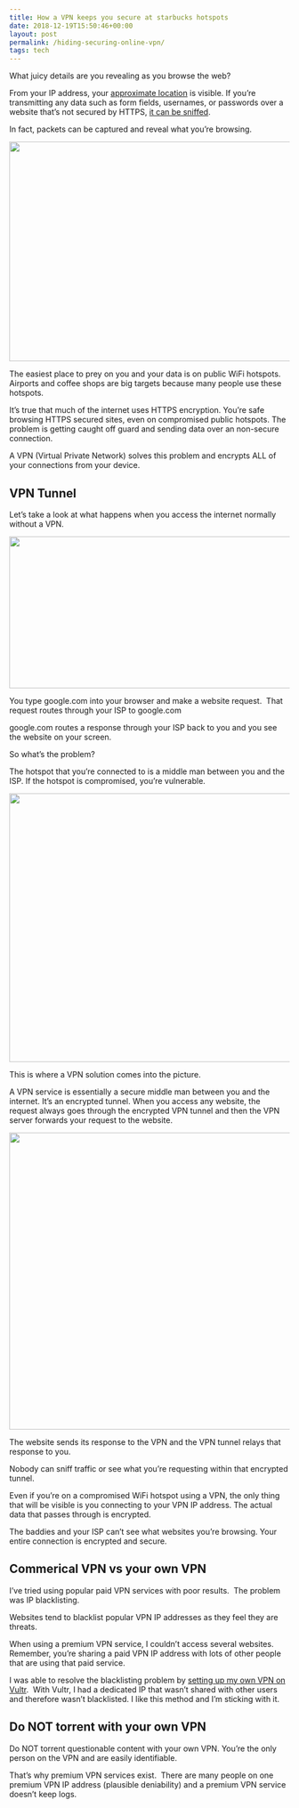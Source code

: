 ```yaml
---
title: How a VPN keeps you secure at starbucks hotspots
date: 2018-12-19T15:50:46+00:00
layout: post
permalink: /hiding-securing-online-vpn/
tags: tech
---
```

What juicy details are you revealing as you browse the web?

From your IP address, your [approximate location](https://www.iplocation.net/) is visible. If you&#8217;re transmitting any data such as form fields, usernames, or passwords over a website that&#8217;s not secured by HTTPS, [it can be sniffed](https://www.youtube.com/watch?v=YzP3ZL4vlkY).

In fact, packets can be captured and reveal what you&#8217;re browsing.

<img src="http://nikitakazakov.com/wp-content/uploads/2018/12/2018-12-22_15-50-52-1024x395.jpg" sizes="(max-width: 1024px) 100vw, 1024px" srcset="http://nikitakazakov.com/wp-content/uploads/2018/12/2018-12-22_15-50-52-1024x395.jpg 1024w, http://nikitakazakov.com/wp-content/uploads/2018/12/2018-12-22_15-50-52-300x116.jpg 300w, http://nikitakazakov.com/wp-content/uploads/2018/12/2018-12-22_15-50-52-768x296.jpg 768w, http://nikitakazakov.com/wp-content/uploads/2018/12/2018-12-22_15-50-52.jpg 1058w" alt="" width="1024" height="395" /> 

The easiest place to prey on you and your data is on public WiFi hotspots.  Airports and coffee shops are big targets because many people use these hotspots.

It&#8217;s true that much of the internet uses HTTPS encryption. You&#8217;re safe browsing HTTPS secured sites, even on compromised public hotspots. The problem is getting caught off guard and sending data over an non-secure connection.

A VPN (Virtual Private Network) solves this problem and encrypts ALL of your connections from your device.

## VPN Tunnel

Let&#8217;s take a look at what happens when you access the internet normally without a VPN.

<img src="http://nikitakazakov.com/wp-content/uploads/2018/12/2018-12-11_15-44-08.jpg" sizes="(max-width: 773px) 100vw, 773px" srcset="http://nikitakazakov.com/wp-content/uploads/2018/12/2018-12-11_15-44-08.jpg 773w, http://nikitakazakov.com/wp-content/uploads/2018/12/2018-12-11_15-44-08-300x106.jpg 300w, http://nikitakazakov.com/wp-content/uploads/2018/12/2018-12-11_15-44-08-768x271.jpg 768w" alt="" width="773" height="273" /> 

You type google.com into your browser and make a website request.  That request routes through your ISP to google.com

google.com routes a response through your ISP back to you and you see the website on your screen.

So what&#8217;s the problem?

The hotspot that you&#8217;re connected to is a middle man between you and the ISP. If the hotspot is compromised, you&#8217;re vulnerable.

<img src="http://nikitakazakov.com/wp-content/uploads/2018/12/2018-12-22_16-16-41-1024x483.jpg" sizes="(max-width: 1024px) 100vw, 1024px" srcset="http://nikitakazakov.com/wp-content/uploads/2018/12/2018-12-22_16-16-41-1024x483.jpg 1024w, http://nikitakazakov.com/wp-content/uploads/2018/12/2018-12-22_16-16-41-300x142.jpg 300w, http://nikitakazakov.com/wp-content/uploads/2018/12/2018-12-22_16-16-41-768x362.jpg 768w, http://nikitakazakov.com/wp-content/uploads/2018/12/2018-12-22_16-16-41.jpg 1178w" alt="" width="1024" height="483" /> 

This is where a VPN solution comes into the picture.

A VPN service is essentially a secure middle man between you and the internet. It&#8217;s an encrypted tunnel. When you access any website, the request always goes through the encrypted VPN tunnel and then the VPN server forwards your request to the website.

<img src="http://nikitakazakov.com/wp-content/uploads/2018/12/2018-12-11_15-53-43-1024x534.jpg" sizes="(max-width: 1024px) 100vw, 1024px" srcset="http://nikitakazakov.com/wp-content/uploads/2018/12/2018-12-11_15-53-43-1024x534.jpg 1024w, http://nikitakazakov.com/wp-content/uploads/2018/12/2018-12-11_15-53-43-300x156.jpg 300w, http://nikitakazakov.com/wp-content/uploads/2018/12/2018-12-11_15-53-43-768x400.jpg 768w, http://nikitakazakov.com/wp-content/uploads/2018/12/2018-12-11_15-53-43.jpg 1176w" alt="" width="1024" height="534" /> 

The website sends its response to the VPN and the VPN tunnel relays that response to you.

Nobody can sniff traffic or see what you&#8217;re requesting within that encrypted tunnel.

Even if you&#8217;re on a compromised WiFi hotspot using a VPN, the only thing that will be visible is you connecting to your VPN IP address. The actual data that passes through is encrypted.

The baddies and your ISP can&#8217;t see what websites you&#8217;re browsing. Your entire connection is encrypted and secure.

## Commerical VPN vs your own VPN

I&#8217;ve tried using popular paid VPN services with poor results.  The problem was IP blacklisting.

Websites tend to blacklist popular VPN IP addresses as they feel they are threats.

When using a premium VPN service, I couldn&#8217;t access several websites. Remember, you&#8217;re sharing a paid VPN IP address with lots of other people that are using that paid service.

I was able to resolve the blacklisting problem by [setting up my own VPN on Vultr](http://nikitakazakov.com/how-to-create-a-vpn-with-vultr-and-openvpn/).  With Vultr, I had a dedicated IP that wasn&#8217;t shared with other users and therefore wasn&#8217;t blacklisted. I like this method and I&#8217;m sticking with it.

## Do NOT torrent with your own VPN

Do NOT torrent questionable content with your own VPN. You&#8217;re the only person on the VPN and are easily identifiable.

That&#8217;s why premium VPN services exist.  There are many people on one premium VPN IP address (plausible deniability) and a premium VPN service doesn&#8217;t keep logs.